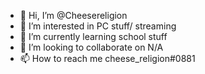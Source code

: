 - 👋 Hi, I’m @Cheesereligion
- 👀 I’m interested in PC stuff/ streaming
- 🌱 I’m currently learning school stuff
- 💞️ I’m looking to collaborate on N/A
- 📫 How to reach me cheese_religion#0881

<!---
Cheesereligion/Cheesereligion is a ✨ special ✨ repository because its `README.md` (this file) appears on your GitHub profile.
You can click the Preview link to take a look at your changes.
--->
